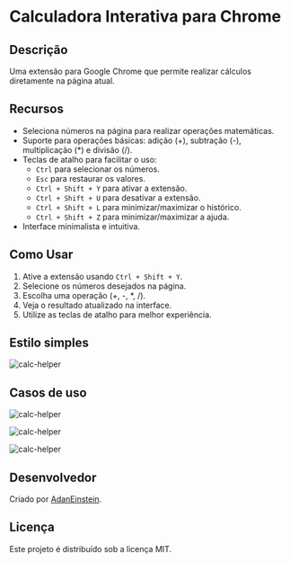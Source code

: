 # Calculadora Interativa para Chrome

## Descrição
Uma extensão para Google Chrome que permite realizar cálculos diretamente na página atual.

## Recursos
- Seleciona números na página para realizar operações matemáticas.
- Suporte para operações básicas: adição (+), subtração (-), multiplicação (*) e divisão (/).
- Teclas de atalho para facilitar o uso:
  - `Ctrl` para selecionar os números.
  - `Esc` para restaurar os valores.
  - `Ctrl + Shift + Y` para ativar a extensão.
  - `Ctrl + Shift + U` para desativar a extensão.
  - `Ctrl + Shift + L` para minimizar/maximizar o histórico.
  - `Ctrl + Shift + Z` para minimizar/maximizar a ajuda.
- Interface minimalista e intuitiva.

## Como Usar
1. Ative a extensão usando `Ctrl + Shift + Y`.
2. Selecione os números desejados na página.
3. Escolha uma operação (+, -, *, /).
4. Veja o resultado atualizado na interface.
5. Utilize as teclas de atalho para melhor experiência.

## Estilo simples
![calc-helper](https://lh3.googleusercontent.com/pw/AP1GczMnp1GTCjvNYkUfShDYJ7psyTQ7kll0pMK6-dckv8xc5oZbIH49VrcLJX75UVxf0tc_vP2geX4SQiHeyeF_MPMj4Ygn5wvSSiddDrv-Y9VK9K48QNhZgEozcB9rJxKyWfFGnfoPelyY17wbXrV-fFVhcg=w1317-h612-s-no-gm?authuser=0)

## Casos de uso
![calc-helper](https://lh3.googleusercontent.com/pw/AP1GczNKCL4dIEhTFSBvrPuuP-yrY6HpAaBrBRMCyVLgK9Y7WrK41tRPgtHKxDSXTIZMN8sNCPXug4AJA5SPF3q-Vdr6wouGiGGwfXXJI4hbnvw4ea2yRiVA1FTF_9T6RG3ywcC2_mPtCQ9vRRvxqMLLJ_K39A=w1312-h612-s-no-gm?authuser=0)

![calc-helper](https://lh3.googleusercontent.com/pw/AP1GczMCSmMOb40PQz6acByGlFEZZk26Qvef-y9PK-mhG_hfBFTfGiZiWFgdt6SkodUcTE0cfgTYwHcK1Ij6OqCZXuGIEI52brlaWQ2ymRoyz9PoZiTY92ChUxuScwVaHZutjQg1w2A5AzctSricf-hKOyLTLw=w1312-h612-s-no-gm?authuser=0)

![calc-helper](https://lh3.googleusercontent.com/pw/AP1GczPPqPqknvu63fLS5fqcO78pE9CcxikRHurMlNbrH0LmSyoqgMprgxiowNkGsDYYlRQ1QgtLYPc6MDSeCOCPrl_mFyiSBIvIGBvZ6POBGQ6Mp850HzlMVBFGbRUKcyFgSVRvw19uM4a4rYgakithoUXzbw=w1312-h612-s-no-gm?authuser=0)


## Desenvolvedor
Criado por [AdanEinstein](http://www.linkedin.com/in/adaneinstein).

## Licença
Este projeto é distribuído sob a licença MIT.

